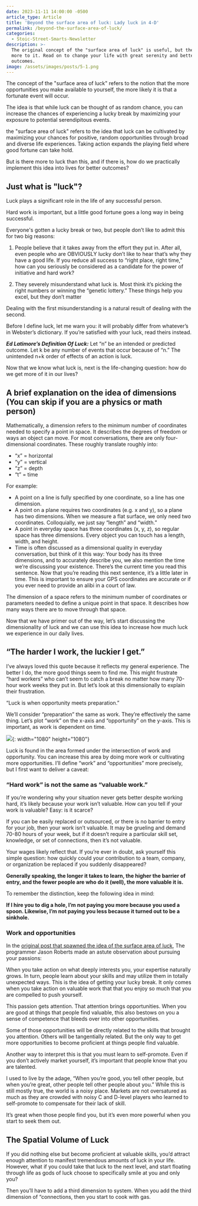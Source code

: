 ```yaml
---
date: 2023-11-11 14:00:00 -0500
article_type: Article
title: 'Beyond the surface area of luck: Lady luck in 4-D'
permalink: /beyond-the-surface-area-of-luck/
categories:
  - Stoic-Street-Smarts-Newsletter
description: >-
  The original concept of the "surface area of luck" is useful, but there is
  more to it. Read on to change your life with great serenity and better
  outcomes. 
image: /assets/images/posts/5-1.png
---
```

The concept of the "surface area of luck" refers to the notion that the more opportunities you make available to yourself, the more likely it is that a fortunate event will occur.

The idea is that while luck can be thought of as random chance, you can increase the chances of experiencing a lucky break by maximizing your exposure to potential serendipitous events.

the "surface area of luck" refers to the idea that luck can be cultivated by maximizing your chances for positive, random opportunities through broad and diverse life experiences. Taking action expands the playing field where good fortune can take hold.

But is there more to luck than this, and if there is, how do we practically implement this idea into lives for better outcomes?

## Just what is "luck"?

Luck plays a significant role in the life of any successful person.

Hard work is important, but a little good fortune goes a long way in being successful.

Everyone's gotten a lucky break or two, but people don’t like to admit this for two big reasons:

1) People believe that it takes away from the effort they put in. After all, even people who are OBVIOUSLY lucky don’t like to hear that’s why they have a good life. If you reduce all success to “right place, right time,” how can you seriously be considered as a candidate for the power of initiative and hard work?

2) They severely misunderstand what luck is. Most think it’s picking the right numbers or winning the “genetic lottery.” These things help you excel, but they don’t matter

Dealing with the first misunderstanding is a natural result of dealing with the second.

Before I define luck, let me warn you: it will probably differ from whatever’s in Webster’s dictionary. If you’re satisfied with your luck, read theirs instead.

***Ed Latimore’s Definition Of Luck:*** Let “n” be an intended or predicted outcome. Let k be any number of events that occur because of “n.” The unintended n+k order of effects of an action is luck.

Now that we know what luck is, next is the life-changing question: how do we get more of it in our lives?

## A brief explanation on the idea of dimensions (You can skip if you are a physics or math person)

Mathematically, a dimension refers to the minimum number of coordinates needed to specify a point in space. It describes the degrees of freedom or ways an object can move. For most conversations, there are only four-dimensional coordinates. These roughly translate roughly into:

* “x” = horizontal
* “y” = vertical
* “z” = depth
* “t” = time

For example:

* A point on a line is fully specified by one coordinate, so a line has one dimension.
* A point on a plane requires two coordinates (e.g. x and y), so a plane has two dimensions. When we measure a flat surface, we only need two coordinates. Colloquially, we just say “length” and “width.”
* A point in everyday space has three coordinates (x, y, z), so regular space has three dimensions. Every object you can touch has a length, width, and height.
* Time is often discussed as a dimensional quality in everyday conversation, but think of it this way: Your body has its three dimensions, and to accurately describe you, we also mention the time we’re discussing your existence. There’s the current time you read this sentence. Now that you’re reading this next sentence, it’s a little later in time. This is important to ensure your GPS coordinates are accurate or if you ever need to provide an alibi in a court of law.

The dimension of a space refers to the minimum number of coordinates or parameters needed to define a unique point in that space. It describes how many ways there are to move through that space.

Now that we have primer out of the way, let’s start discussing the dimensionality of luck and we can use this idea to increase how much luck we experience in our daily lives.

## “The harder I work, the luckier I get.”

I’ve always loved this quote because it reflects my general experience. The better I do, the more good things seem to find me. This might frustrate “hard workers” who can’t seem to catch a break no matter how many 70-hour work weeks they put in. But let’s look at this dimensionally to explain their frustration.

“Luck is when opportunity meets preparation.”

We’ll consider “preparation” the same as work. They’re effectively the same thing. Let’s plot “work” on the x-axis and “opportunity” on the y-axis. This is important, as work is dependent on time.&nbsp;

![](/assets/images/posts/1-2.png){: width="1080" height="1080"}

Luck is found in the area formed under the intersection of work and opportunity. You can increase this area by doing more work or cultivating more opportunities. I’ll define “work” and “opportunities” more precisely, but I first want to deliver a caveat:

### “Hard work” is not the same as “valuable work.”

If you’re wondering why your situation never gets better despite working hard, it’s likely because your work isn’t valuable. How can you tell if your work is valuable? Easy: is it scarce?

If you can be easily replaced or outsourced, or there is no barrier to entry for your job, then your work isn’t valuable. It may be grueling and demand 70-80 hours of your week, but if it doesn’t require a particular skill set, knowledge, or set of connections, then it’s not valuable.

Your wages likely reflect that. If you’re ever in doubt, ask yourself this simple question: how quickly could your contribution to a team, company, or organization be replaced if you suddenly disappeared?

**Generally speaking, the longer it takes to learn, the higher the barrier of entry, and the fewer people are who do it (well), the more valuable it is.**

To remember the distinction, keep the following idea in mind:

**If I hire you to dig a hole, I’m not paying you more because you used a spoon. Likewise, I’m not paying you less because it turned out to be a sinkhole.**&nbsp;

### Work and opportunities

In the [original post that spawned the idea of the surface area of luck](https://www.codusoperandi.com/posts/increasing-your-luck-surface-area), The programmer Jason Roberts made an astute observation about pursuing your passions:

When you take action on what deeply interests you, your expertise naturally grows. In turn, people learn about your skills and may utilize them in totally unexpected ways. This is the idea of getting your lucky break. It only comes when you take action on valuable work that that you enjoy so much that you are compelled to push yourself.&nbsp;

This passion gets attention. That attention brings opportunities. When you are good at things that people find valuable, this also bestows on you a sense of competence that bleeds over into other opportunities.

Some of those opportunities will be directly related to the skills that brought you attention. Others will be tangentially related. But the only way to get more opportunities to become proficient at things people find valuable.

Another way to interpret this is that you must learn to self-promote. Even if you don’t actively market yourself, it’s important that people know that you are talented.

I used to live by the adage, “When you’re good, you tell other people, but when you’re great, other people tell other people about you.” While this is still mostly true, the world is a noisy place. Markets are not oversatured as much as they are crowded with noisy C and D-level players who learned to self-promote to compensate for their lack of skill.&nbsp;

It’s great when those people find you, but it’s even more powerful when you start to seek them out.

## The Spatial Volume of Luck

If you did nothing else but become proficient at valuable skills, you’d attract enough attention to manifest tremendous amounts of luck in your life. However, what if you could take that luck to the next level, and start floating through life as gods of luck choose to specifically smile at you and only you?

Then you’ll have to add a third dimension to system. When you add the third dimension of “connections, then you start to cook with gas.&nbsp;
